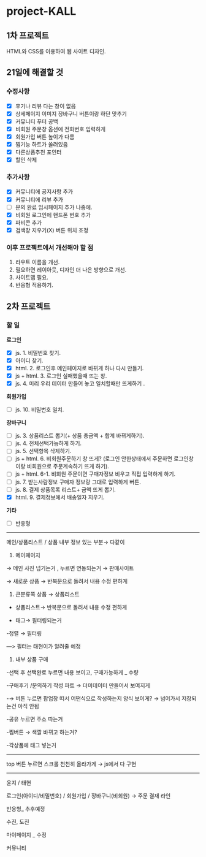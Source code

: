 # project-KALL
## 1차 프로젝트
HTML와 CSS를 이용하여 웹 사이트 디자인.

## 21일에 해결할 것
### 수정사항
- [x] 후기나 리뷰 다는 창이 없음 
- [x] 상세페이지 이미지 장바구니 버튼이랑 하단 맞추기
- [x] 커뮤니티 푸터 공백
- [x] 비회원 주문창 옵션에 전화번호 입력하게 
- [x] 회원가입 버튼 높이가 다름 
- [x] 찜기능 하트가 쏠려있음 
- [x] 다른상품추천 포인터
- [x] 할인 삭제

### 추가사항
- [x] 커뮤니티에 공지사항 추가
- [x] 커뮤니티에 리뷰 추가
- [ ] 문의 완료 임시페이지 추가 나중에.
- [x] 비회원 로그인에 핸드폰 번호 추가
- [x] 파비콘 추가
- [x] 검색창 지우기(X) 버튼 위치 조정

### 이후 프로젝트에서 개선해야 할 점
1. 라우트 이름을 개선.
1. 필요하면 레이아웃, 디자인 더 나은 방향으로 개선.
1. 사이트맵 필요.
1. 반응형 적용하기.

## 2차 프로젝트
### 할 일
**로그인**
- [x] js. 1. 비밀번호 찾기.
- [x] 아이디 찾기.
- [x] html. 2. 로그인후 메인페이지로  바뀌게 하나 다시 만들기.
- [x] js + html. 3. 로그인 실패했을때 뜨는 창.
- [x] js. 4. 미리 우리 데이터 만들어 놓고 일치할때만 뜨게하기 .

**회원가입**
- [ ] js. 10. 비밀번호 일치.

**장바구니**
- [ ] js. 3. 상품리스트 뽑기(+ 상품 총금액 + 합계 바뀌게하기).
- [ ] js. 4. 전체선택가능하게 하기.
- [ ] js. 5. 선택항목 삭제하기.
- [ ] js + html. 6. 비회원주문하기 창 뜨게? (로그인 안한상태에서 주문하면 로그인창 이랑 비회원으로 주문계속하기 뜨게 하기).
- [ ] js + html. 6-1. 비회원 주문이면 구매자정보 비우고 직접 입력하게 하기.
- [ ] js. 7. 받는사람정보 구매자 정보랑 그대로 입력하게 버튼.
- [ ] js. 8. 결제 상품목록 리스트+ 금액 뜨게 뽑기.
- [x] html. 9. 결제정보에서 배송일자 지우기.

**기타**
- [ ] 반응형

---

 메인/상품리스트 / 상품 내부 정보 있는 부분→ 다같이

1. 메이페이지

→ 메인 사진 넘기는거 , 누르면 연동되는거 → 판매사이트 

→ 새로운 상품 → 반복문으로 돌려서 내용 수정 편하게 

1. 큰분류쪽 상품 → 상품리스트

- 상품리스트→ 반복문으로 돌려서 내용 수정 편하게 

- 태그→ 필터링되는거 

-정렬 → 필터링

—> 필터는 태현이가 알려줄 예정

1. 내부 상품 구매 

-선택 후 선택완료 누르면 내용 보이고, 구매가능하게 _ 수량

-구매후기 /문의하기 작성 파트 → 더미데이터 만들어서 보여지게 

-→ 버튼 누르면 팝업창 떠서 어떤식으로 작성하는지 양식 보이게? → 넘어가서 저장되는건 아직 안됨

-공유 누르면 주소 따는거

-찜버튼 → 색깔 바뀌고 하는거?

-각상품에 태그 넣는거 

---

top 버튼 누르면 스크롤 천천히 올라가게 → js에서 다 구현

---

윤지 / 태현

로그인(아이디/비밀번호) / 회원가입 / 장바구니(비회원) → 주문 결재 라인

반응형_ 추후예정

수진, 도진

마이페이지 _ 수정

커뮤니티
